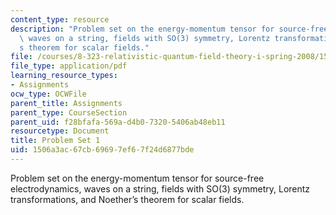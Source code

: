 ```yaml
---
content_type: resource
description: "Problem set on the energy-momentum tensor for source-free electrodynamics,\
  \ waves on a string, fields with SO(3) symmetry, Lorentz transformations, and Noether\u2019\
  s theorem for scalar fields."
file: /courses/8-323-relativistic-quantum-field-theory-i-spring-2008/1506a3ac67cb69697ef67f24d6877bde_ft1ps01_08_1.pdf
file_type: application/pdf
learning_resource_types:
- Assignments
ocw_type: OCWFile
parent_title: Assignments
parent_type: CourseSection
parent_uid: f28bfafa-569a-d4b0-7320-5406ab48eb11
resourcetype: Document
title: Problem Set 1
uid: 1506a3ac-67cb-6969-7ef6-7f24d6877bde
---
```

Problem set on the energy-momentum tensor for source-free electrodynamics, waves on a string, fields with SO(3) symmetry, Lorentz transformations, and Noether’s theorem for scalar fields.

